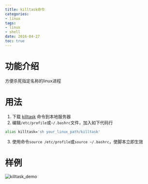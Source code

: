 ```yaml
---
title: killtask命令
categories:
- linux
tags:
- linux
- shell
date: 2016-04-27
toc: true
---
```


# 功能介绍
方便杀死指定名称的linux进程

# 用法
1. 下载 [killtask][2] 命令到本地服务器
2. 编辑`/etc/profile`或`~/.bashrc`文件，加入如下代码行
```bash
alias killtask='sh your_linux_path/killtask'
```
3. 使用命令`source /etc/profile`或`source ~/.bashrc`，使脚本立即生效

# 样例
![killtask_demo][1]

[1]: http://ol3q0aw97.bkt.clouddn.com/blog/linux-killtask-command/killtask_sample.gif
[2]: https://github.com/ouyangyewei/Toolkit/tree/master/linux/killtask
